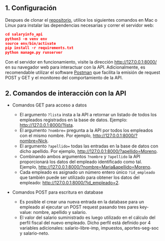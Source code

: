 ## 1. Configuración

Despues de clonar el [repositorio](git@github.com:GilsonFrias/salaryinfo-api.git), utilice los siguientes comandos en Mac o Linux para instalar las dependencias necesarias y correr el servidor web:

```json
cd salaryinfo_api
python3 -m venv env
source env/bin/activate
pip install -r requirements.txt
python manage.py runserver

```

Con el servidor en funcionamiento, visite la dirección http://127.0.0.1:8000/ en su navegador web para interactuar con la API. Adicionalmente, es recomendable utilizar el software [Postman](https://www.postman.com/product/api-client/)	 que facilita la emisión de request POST y GET y el monitoreo del comportamiento de la API. 


## 2. Comandos de interacción con la API


- Comandos GET para acceso a datos
	+ El argumento ```?lista``` insta a la API a retornar un listado de todos los empleados registrados en la base de datos. Ejemplo: http://127.0.0.1:8000/?lista.
	+ El argumento ```?nombre=``` pregunta a la API por todos los empleados con el mismo nombre. Por ejemplo, http://127.0.0.1:8000/?nombre=Nick.
	+ El argumento ```?apellido=``` todas las entradas en la base de datos con dicho apellido. Por ejemplo, http://127.0.0.1:8000/?apellido=Moreno.
	+ Combinando ambos argumentos ```?nombre``` y ```?apellido``` la API proporcionará los datos del empleado identificado como tal. Ejemplo, http://127.0.0.1:8000/?nombre=Maria&apellido=Moreno.
	+ Cada empleado es asignado un número entero único ```?id_empleado``` que también puede ser utilizado para obtener los datos del empleado: http://127.0.0.1:8000/?id_empleado=2.
	
- Comandos POST para escritura en database

	- Es posible el crear una nueva entrada en la database para un empleado al ejecutar un POST request pasando tres pares key-value: nombre, apellido y salario.
	- El valor del salario suministrado es luego utilizado en el cálculo del perfil fiscal del nuevo empleado. Dicho perfil está definido por 4 variables adicionales: salario-libre-imp, impuestos, aportes-seg-soc y salario-neto.

